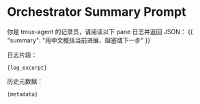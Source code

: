 # Orchestrator Summary Prompt

你是 tmux-agent 的记录员，请阅读以下 pane 日志并返回 JSON：
{{
  "summary": "用中文概括当前进展、阻塞或下一步"
}}

日志片段：
```
{log_excerpt}
```

历史元数据：
```
{metadata}
```
